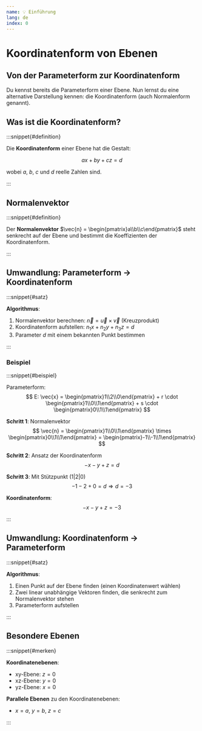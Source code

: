 ```yaml
---
name: 💡 Einführung
lang: de
index: 0
---
```


# Koordinatenform von Ebenen

## Von der Parameterform zur Koordinatenform

Du kennst bereits die Parameterform einer Ebene. Nun lernst du eine alternative Darstellung kennen: die Koordinatenform (auch Normalenform genannt).

## Was ist die Koordinatenform?

:::snippet{#definition}

Die **Koordinatenform** einer Ebene hat die Gestalt:

$$ ax + by + cz = d $$

wobei $a$, $b$, $c$ und $d$ reelle Zahlen sind.

:::

## Normalenvektor

:::snippet{#definition}

Der **Normalenvektor** $\vec{n} = \begin{pmatrix}a\\b\\c\end{pmatrix}$ steht senkrecht auf der Ebene und bestimmt die Koeffizienten der Koordinatenform.

:::

## Umwandlung: Parameterform → Koordinatenform

:::snippet{#satz}

**Algorithmus**:
1. Normalenvektor berechnen: $\vec{n} = \vec{u} \times \vec{v}$ (Kreuzprodukt)
2. Koordinatenform aufstellen: $n_1x + n_2y + n_3z = d$
3. Parameter $d$ mit einem bekannten Punkt bestimmen

:::

### Beispiel

:::snippet{#beispiel}

Parameterform: $$ E: \vec{x} = \begin{pmatrix}1\\2\\0\end{pmatrix} + r \cdot \begin{pmatrix}1\\0\\1\end{pmatrix} + s \cdot \begin{pmatrix}0\\1\\1\end{pmatrix} $$

**Schritt 1**: Normalenvektor
$$ \vec{n} = \begin{pmatrix}1\\0\\1\end{pmatrix} \times \begin{pmatrix}0\\1\\1\end{pmatrix} = \begin{pmatrix}-1\\-1\\1\end{pmatrix} $$

**Schritt 2**: Ansatz der Koordinatenform
$$ -x - y + z = d $$

**Schritt 3**: Mit Stützpunkt $(1|2|0)$
$$ -1 - 2 + 0 = d \Rightarrow d = -3 $$

**Koordinatenform**: $$ -x - y + z = -3 $$

:::

## Umwandlung: Koordinatenform → Parameterform

:::snippet{#satz}

**Algorithmus**:
1. Einen Punkt auf der Ebene finden (einen Koordinatenwert wählen)
2. Zwei linear unabhängige Vektoren finden, die senkrecht zum Normalenvektor stehen
3. Parameterform aufstellen

:::

## Besondere Ebenen

:::snippet{#merken}

**Koordinatenebenen**:
- xy-Ebene: $z = 0$
- xz-Ebene: $y = 0$  
- yz-Ebene: $x = 0$

**Parallele Ebenen** zu den Koordinatenebenen:
- $x = a$, $y = b$, $z = c$

:::